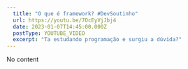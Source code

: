```yaml
---
  title: "O que é framework? #DevSoutinho"
  url: https://youtu.be/7OcEyVjJbj4
  date: 2023-01-07T14:45:00.000Z
  postType: YOUTUBE_VIDEO
  excerpt: "Ta estudando programação e surgiu a dúvida?"
---
```

  
  No content
  